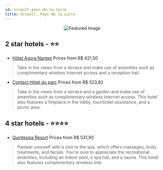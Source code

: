 ```yaml
---
id: orvault-pays-de-la-loire
title: Orvault, Pays de la Loire
---
```


<center><img src="https://i.travelapi.com/hotels/3000000/2510000/2506500/2506475/d203214c_z.jpg" alt="Featured Image" /></center>


##  2 star hotels - ⭐️⭐️

-    [Hôtel Agora Nantes](https://us.hurb.com/hotels/orvault/hotel-agora-nantes-JNP-JP286742?cmp=18055) Prices from R$ 421,50
   > Take in the views from a terrace and make use of amenities such as complimentary wireless Internet access and a reception hall.
-    [Contact Hôtel du parc](https://us.hurb.com/hotels/orvault/contact-hotel-du-parc-JNP-JP920647?cmp=18055) Prices from R$ 523,82
   > Take in the views from a terrace and a garden and make use of amenities such as complimentary wireless Internet access. This hotel also features a fireplace in the lobby, tour/ticket assistance, and a picnic area.

##  4 star hotels - ⭐️⭐️⭐️⭐️

-    [Quintessia Resort](https://us.hurb.com/hotels/orvault/quintessia-resort-JNP-JP889421?cmp=18055) Prices from R$ 531,90
   > Pamper yourself with a visit to the spa, which offers massages, body treatments, and facials. You're sure to appreciate the recreational amenities, including an indoor pool, a spa tub, and a sauna. This hotel also features complimentary wireless Inte

